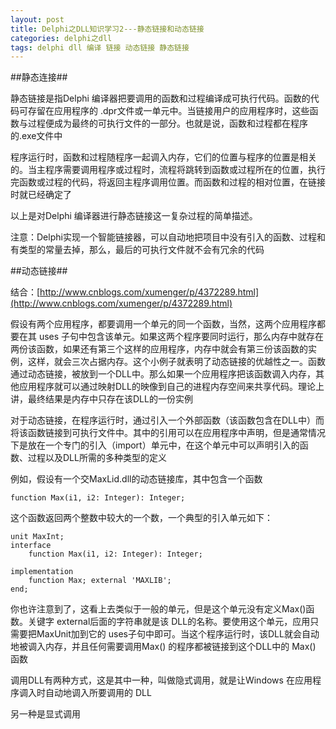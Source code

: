 ```yaml
---
layout: post
title: Delphi之DLL知识学习2---静态链接和动态链接
categories: delphi之dll
tags: delphi dll 编译 链接 动态链接 静态链接
---
```



##静态连接##

静态链接是指Delphi 编译器把要调用的函数和过程编译成可执行代码。函数的代码可存留在应用程序的 .dpr文件或一单元中。当链接用户的应用程序时，这些函数与过程便成为最终的可执行文件的一部分。也就是说，函数和过程都在程序的.exe文件中

程序运行时，函数和过程随程序一起调入内存，它们的位置与程序的位置是相关的。当主程序需要调用程序或过程时，流程将跳转到函数或过程所在的位置，执行完函数或过程的代码，将返回主程序调用位置。而函数和过程的相对位置，在链接时就已经确定了

以上是对Delphi 编译器进行静态链接这一复杂过程的简单描述。

注意：Delphi实现一个智能链接器，可以自动地把项目中没有引入的函数、过程和有类型的常量去掉，那么，最后的可执行文件就不会有冗余的代码

 
##动态链接##

结合：[http://www.cnblogs.com/xumenger/p/4372289.html](http://www.cnblogs.com/xumenger/p/4372289.html)

假设有两个应用程序，都要调用一个单元的同一个函数，当然，这两个应用程序都要在其 uses 子句中包含该单元。如果这两个程序要同时运行，那么内存中就存在两份该函数，如果还有第三个这样的应用程序，内存中就会有第三份该函数的实例，这样，就会三次占据内存。这个小例子就表明了动态链接的优越性之一。函数通过动态链接，被放到一个DLL中。那么如果一个应用程序把该函数调入内存，其他应用程序就可以通过映射DLL的映像到自己的进程内存空间来共享代码。理论上讲，最终结果是内存中只存在该DLL的一份实例

对于动态链接，在程序运行时，通过引入一个外部函数（该函数包含在DLL中）而将该函数链接到可执行文件中。其中的引用可以在应用程序中声明，但是通常情况下是放在一个专门的引入（import）单元中，在这个单元中可以声明引入的函数、过程以及DLL所需的多种类型的定义

例如，假设有一个交MaxLid.dll的动态链接库，其中包含一个函数

    function Max(i1, i2: Integer): Integer;

这个函数返回两个整数中较大的一个数，一个典型的引入单元如下：

    unit MaxInt;
    interface
        function Max(i1, i2: Integer): Integer;
    
    implementation
        function Max; external 'MAXLIB';
    end;

你也许注意到了，这看上去类似于一般的单元，但是这个单元没有定义Max()函数。关键字 external后面的字符串就是该 DLL的名称。要使用这个单元，应用只需要把MaxUnit加到它的 uses子句中即可。当这个程序运行时，该DLL就会自动地被调入内存，并且任何需要调用Max() 的程序都被链接到这个DLL中的 Max() 函数

调用DLL有两种方式，这是其中一种，叫做隐式调用，就是让Windows 在应用程序调入时自动地调入所要调用的 DLL

另一种是显式调用